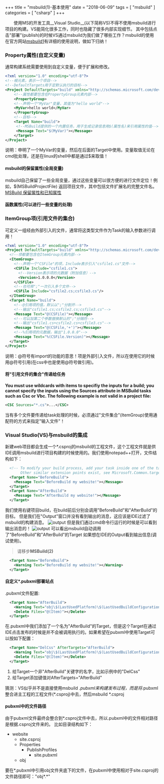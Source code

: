 +++
title = "msbuild(1)-基本使用"
date = "2018-06-09"
tags = [ "msbuild" ]
categories = [ "csharp" ]
+++

　　使用MS的开发工具__Visual Studio__(以下简称VS)不得不使用msbuild进行项目的构建。VS能简化很多工作，同时也隐藏了很多内部实现细节。
其中包括点击"部署"(publish)的时候VS通过msbuild为我们做了哪些工作？msbuild的使用
在官方网站[msbuild1](https://msdn.microsoft.com/zh-cn/library/dd393574.aspx?f=255&MSPPError=-2147217396 "点我访问")有详细的使用说明，做如下归纳！
<!--more-->
### Property属性(自定义变量)

通常构建系统需要使用到自定义变量，便于扩展和修改。

```xml
<?xml version="1.0" encoding="utf-8"?>
<!--根元素，表示一个项目-->
<!--DefaultTargets用于定默认执行的目标-->
<Project DefaultTargets="build" xmlns="http://schemas.microsoft.com/developer/msbuild/2003">
	<!--属性都要包含在PropertyGroup元素内部-->
	<PropertyGroup>
	<!--声明一个"MyVar"变量，其值为"hello world"-->
	<MyVar>hello world</MyVar>
	</PropertyGroup>
	<!--目标-->
	<Target Name="build">
     <!--MSBuild提供的一个内置任务，用于生成记录信息用$(属性名)来引用属性的值-->
	 <Message Text="$(MyVar)"></Message>
	</Target>
</Project>
```
说明：申明了一个MyVar的变量，然后在后面的Target中使用。变量取值无论在cmd批处理，还是在linux的shell中都是通过$来取值！

#### msbuild的保留属性(全局变量)
msbuild自己保留了一些全局变量，通过这些变量可以很方便的进行文件定位！例如，$(MSBuildProjectFile) 返回项目文件，其中包括文件扩展名的完整文件名。
[MSBuild 保留属性和已知属性](https://msdn.microsoft.com/zh-cn/library/ms164309.aspx "点我访问")

#### 函数属性(可以进行一些变量的处理)

### ItemGroup项(引用文件的集合)
可定义一组经由外部引入的文件，通常将这类型文件作为Task的输入参数进行调用！

```xml
<?xml version="1.0" encoding="utf-8"?>
<Project DefaultTargets="build" xmlns="http://schemas.microsoft.com/developer/msbuild/2003">
  <!--项都要包含在ItemGroup元素内部-->
  <ItemGroup>
    <!--声明一个"CSFile"的项，Include表示引入"csfile1.cs"文件-->
    <CSFile Include="csfile1.cs">
      <!--Version表示项的元数据（附加信息）-->
      <Version>1.0.0.0</Version>
    </CSFile>
    <!--也可用";"一次引入多个文件-->
    <CSFile Include="csfile2.cs;csfile3.cs"/>
  </ItemGroup>
  <Target Name="build">
    <!--@引用项的值，默认以";"分割开-->
    <!--输出"csfile1.cs;csfile2.cs;csfile3.cs"-->
    <Message Text="@(CSFile)"></Message>
    <!--可以加第二个参数替换默认的";"分隔符-->
    <!--输出"csfile1.cs+csfile2.cs+csfile3.cs"-->
    <Message Text="@(CSFile,'+')"></Message>
    <!--%引用项的元数据，输出"1.0.0.0"-->
    <Message Text="%(CSFile.Version)"></Message>
  </Target>
</Project>
```

说明：@符号有import的功能的意思！项是外部引入文件，所以在使用它的时候用@符号引用(在css中也是使用@符号做引用)。

#### 将"引用文件的集合"传递给任务

**You must use wildcards with items to specifiy the inputs for a build; you cannot specify the inputs using the Sources attribute in MSBuild tasks such as Csc or Vbc. The following example is not valid in a project file:**
```xml
<CSC Sources="*.cs">...</CSC>
```
当有多个文件要传递给task处理的时候，必须通过"文件集合"(ItemGroup)使用通配符的方式来指定"输入文件"！

### Visual Studio(VS)与msbuild的集成

新建web项目都会生成一个*.csproj的msbuild的工程文件，这个工程文件就是供IDE调用msbuild进行项目构建的时候使用的。我们使用notepad++打开，文件结构如下：

```xml
  <!-- To modify your build process, add your task inside one of the targets below and uncomment it. 
       Other similar extension points exist, see Microsoft.Common.targets. -->
  <Target Name="BeforeBuild">
	<Message Text="BeforeBuild my website!"></Message>
  </Target>
  <Target Name="AfterBuild">
	<Message Text="AfterBuild my website!"></Message>
  </Target>
```
我们使用右键项目build，在build前后分别会调用"BeforeBuild"和"AfterBuild"的目标。
但是我们在"Output"窗口并没有看到输出的消息，这应该是IDE过滤了msbuild的构建消息。
![output](../../pictures/20180609225719.png "点我显示")
但是我们通过cmd命令行运行的时候是可以看到输出消息的！
![output](../../pictures/20180609230302.png "点我显示")
可以看出msbuild自动调用了"BeforeBuild"和"AfterBuild"的Target
如果想在IDE的Output看到输出信息(调试使用)。

> 请移步**MSBuild(2)**

```xml
  <Target Name="BeforeBuild">
	<Warning Text="BeforeBuild my website!"></Warning>
  </Target>
```

#### 自定义*.pubxml部署站点

.pubxml文件配置:

```xml
  <Target Name="AfterBuild">
    <Warning Text="obj\$(LastUsedPlatform)\$(LastUsedBuildConfiguration)\Package\PackageTmp\Content\test.css"></Warning>
    <Delete Files="@(Item)"></Delete>
  </Target>
```

在.pubxml中我们添加了一个名为"AfterBuild"的Target，但是这个Target在通过IDE点击发布的时候是并不会被调用执行的。如果希望在pubxml中使用Target可以按如下配置：

```xml
  <Target Name="DelCss" AfterTargets="AfterBuild">
    <Warning Text="obj\$(LastUsedPlatform)\$(LastUsedBuildConfiguration)\Package\PackageTmp\Content\test.css"></Warning>
    <Delete Files="@(Item)"></Delete>
  </Target>
```

1. 给Target一个非"AfterBuild"关键字的名字，比如示例中的"DelCss"
2. 给Target添加键值对AfterTargets="AfterBuild"

猜测：VS似乎并不是直接使用msbuild *.pubxml来构建发布过程，而是将*.pubxml整合进主工程的工程文件(*.csproj)中去，然后msbuild *.csproj

#### pubxml中的文件路径

由于pubxml文件最终会整合到*.csproj文件中去，所以.pubxml中的文件相对路径是根据.csproj文件来的。
比如目录结构如下：

- website  
  - site.csproj  
  - Properties  
    - PublishProfiles  
      - site.pubxml  
  - obj  

要在*.pubxml中引用obj文件夹底下的文件，在pubxml中使用相对于site.csproj的文件路径即可："obj\*.*"
